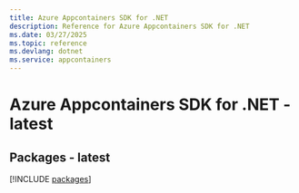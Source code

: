 ```yaml
---
title: Azure Appcontainers SDK for .NET
description: Reference for Azure Appcontainers SDK for .NET
ms.date: 03/27/2025
ms.topic: reference
ms.devlang: dotnet
ms.service: appcontainers
---
```

# Azure Appcontainers SDK for .NET - latest
## Packages - latest
[!INCLUDE [packages](appcontainers-index.md)]